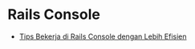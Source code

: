 # Rails Console

* [Tips Bekerja di Rails Console dengan Lebih Efisien](http://agung-setiawan.com/tips-bekerja-di-rails-console-dengan-lebih-efisien/)